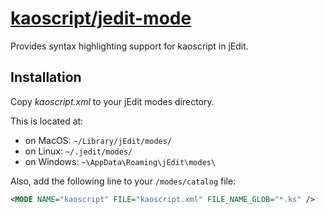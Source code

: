 [kaoscript/jedit-mode](https://github.com/kaoscript/jedit-mode)
===============================================================

Provides syntax highlighting support for kaoscript in jEdit.


Installation
------------

Copy *kaoscript.xml* to your jEdit modes directory.

This is located at:
- on MacOS: `~/Library/jEdit/modes/`
- on Linux: `~/.jedit/modes/`
- on Windows: `~\AppData\Roaming\jEdit\modes\`


Also, add the following line to your `/modes/catalog` file:
```xml
<MODE NAME="kaoscript" FILE="kaoscript.xml" FILE_NAME_GLOB="*.ks" />
```